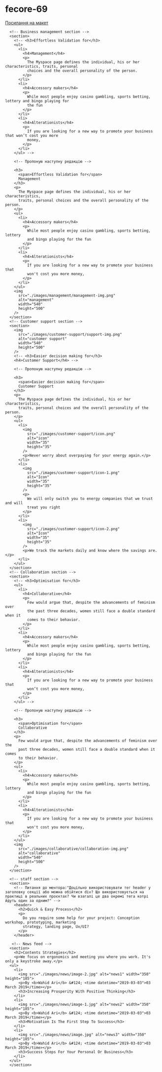 # fecore-69

[Посилання на макет](<https://www.figma.com/file/6sTLu9Mzsolfy9s1z4Y5Nr/Business-promotion-(practice)?node-id=0%3A1>)


<!-- Tarasevich25 -->

      <!-- Business management section -->
      <section>
        <!-- <h3>Effortless Validation for</h3>
        <ul>
          <li>
            <h4>Management</h4>
            <p>
              The Myspace page defines the individual, his or her characteristics, traits, personal
              choices and the overall personality of the person.
            </p>
          </li>
          <li>
            <h4>Accessory makers</h4>
            <p>
              While most people enjoy casino gambling, sports betting, lottery and bingo playing for
              the fun
            </p>
          </li>
          <li>
            <h4>Alterationists</h4>
            <p>
              If you are looking for a new way to promote your business that won’t cost you more
              money,
            </p>
          </li>
        </ul> -->

        <!-- Пропоную наступну редакцію -->

        <h3>
          <span>Effortless Validation for</span>
          Management
        </h3>
        <p>
          The Myspace page defines the individual, his or her characteristics,
          traits, personal choices and the overall personality of the person.
        </p>
        <ul>
          <li>
            <h4>Accessory makers</h4>
            <p>
              While most people enjoy casino gambling, sports betting, lottery
              and bingo playing for the fun
            </p>
          </li>
          <li>
            <h4>Alterationists</h4>
            <p>
              If you are looking for a new way to promote your business that
              won't cost you more money,
            </p>
          </li>
        </ul>
        <img
          src="./images/management/management-img.png"
          alt="management"
          width="540"
          height="500"
        />
      </section>
      <!-- Customer support section -->
      <section>
        <img
          src="./images/customer-support/support-img.png"
          alt="customer support"
          width="540"
          height="500"
        />
        <!-- <h3>Easier decision making for</h3>
        <h4>Customer Support</h4> -->

        <!-- Пропоную наступну редакцію -->

        <h3>
          <span>Easier decision making for</span>
          Customer Support
        </h3>
        <p>
          The Myspace page defines the individual, his or her characteristics,
          traits, personal choices and the overall personality of the person.
        </p>
        <ul>
          <li>
            <img
              src="./images/customer-support/icon.png"
              alt="icon"
              width="35"
              height="35"
            />
            <p>Never worry about overpaying for your energy again.</p>
          </li>
          <li>
            <img
              src="./images/customer-support/icon-1.png"
              alt="Icon"
              width="35"
              height="35"
            />
            <p>
              We will only switch you to energy companies that we trust and will
              treat you right
            </p>
          </li>
          <li>
            <img
              src="./images/customer-support/icon-2.png"
              alt="Icon"
              width="35"
              height="35"
            />
            <p>We track the markets daily and know where the savings are.</p>
          </li>
        </ul>
      </section>
      <!-- Collaboration section -->
      <section>
        <!-- <h3>Optimisation for</h3>
        <ul>
          <li>
            <h4>Collaborative</h4>
            <p>
              Few would argue that, despite the advancements of feminism over
              the past three decades, women still face a double standard when it
              comes to their behavior.
            </p>
          </li>
          <li>
            <h4>Accessory makers</h4>
            <p>
              While most people enjoy casino gambling, sports betting, lottery
              and bingo playing for the fun
            </p>
          </li>
          <li>
            <h4>Alterationists</h4>
            <p>
              If you are looking for a new way to promote your business that
              won’t cost you more money,
            </p>
          </li>
        </ul> -->

        <!-- Пропоную наступну редакцію -->

        <h3>
          <span>Optimisation for</span>
          Collaborative
        </h3>
        <p>
          Few would argue that, despite the advancements of feminism over the
          past three decades, women still face a double standard when it comes
          to their behavior.
        </p>
        <ul>
          <li>
            <h4>Accessory makers</h4>
            <p>
              While most people enjoy casino gambling, sports betting, lottery
              and bingo playing for the fun
            </p>
          </li>
          <li>
            <h4>Alterationists</h4>
            <p>
              If you are looking for a new way to promote your business that
              won't cost you more money,
            </p>
          </li>
        </ul>
        <img
          src="./images/collaborative/collaboration-img.png"
          alt="collaborative"
          width="540"
          height="500"
        />
      </section>
      
      
      
      
      
<!--   em0nti     -->
      <!-- staff section -->
      <section>
        <!-- Питання до ментора:"Доцільно використовувати тег header у заголовку секції або можна обійтися div? Що використовується на практиці в реальних проєктах? Чи взагалі це два окремі тега котрі йдуть один за одним?" -->
        <header>
          <h2>Quick & Easy Process</h2>
          <p>
            Do you require some help for your project: Conception workshop, prototyping, marketing
            strategy, landing page, Ux/UI?
          </p>
        </header>
     
      
<!-- ViktorMudrenko      -->
       <!-- News feed -->
      <section>
        <h2>Contents Strategies</h2>
        <p>We focus on ergonomics and meeting you where you work. It's only a keystroke away.</p>
      <ul>
        <li>
          <img src="./images/news/image-2.jpg" alt="news1" width="350" height="185">
          <p>By <b>Wahid Ari</b> &#124; <time datetime="2019-03-03">03 March 2019</time></p>
          <h3>Increasing Prosperity With Positive Thinking</h3>
        </li>
        <li>
          <img src="./images/news/image-1.jpg" alt="news2" width="350" height="185">
          <p>By <b>Wahid Ari</b> &#124; <time datetime="2019-03-03">03 March 2019</time></p>
          <h3>Motivation Is The First Step To Success</h3>
        </li>
        <li>
          <img src="./images/news/image.jpg" alt="news3" width="350" height="185">
          <p>By <b>Wahid Ari</b> &#124; <time datetime="2019-03-03">03 March 2019</time></p>
          <h3>Success Steps For Your Personal Or Business</h3>
        </li>
      </ul>
      </section>

